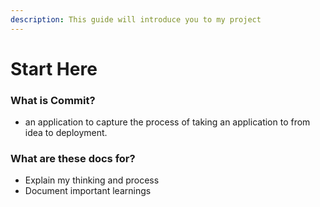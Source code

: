 ```yaml
---
description: This guide will introduce you to my project
---
```


# Start Here

### What is Commit?

* an application to capture the process of taking an application to from idea to deployment.

### What are these docs for?

* Explain my thinking and process
* Document important learnings
